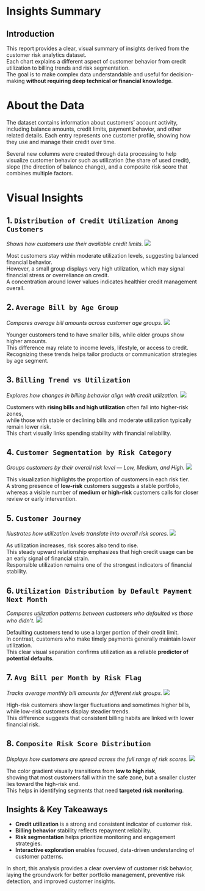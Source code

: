 # Insights Summary

## Introduction
This report provides a clear, visual summary of insights derived from the customer risk analytics dataset.  
Each chart explains a different aspect of customer behavior from credit utilization to billing trends and risk segmentation.  
The goal is to make complex data understandable and useful for decision-making **without requiring deep technical or financial knowledge**.

# About the Data

The dataset contains information about customers’ account activity, including balance amounts, credit limits, payment behavior, and other related details.
Each entry represents one customer profile, showing how they use and manage their credit over time.

Several new columns were created through data processing to help visualize customer behavior such as utilization (the share of used credit), slope (the direction of balance change), and a composite risk score that combines multiple factors.

# Visual Insights 

## 1. `Distribution of Credit Utilization Among Customers`
*Shows how customers use their available credit limits.*
![](https://github.com/mayank1ahuja/Cardora/blob/bd9a7006f880bd546eb04ece9c9379f2979fc1c6/assets/risk%20analytics%20plots/Distribution%20of%20Credit%20Utilization%20Among%20Customers.png)

Most customers stay within moderate utilization levels, suggesting balanced financial behavior.  
However, a small group displays very high utilization, which may signal financial stress or overreliance on credit.  
A concentration around lower values indicates healthier credit management overall.

## 2. `Average Bill by Age Group`
*Compares average bill amounts across customer age groups.*
![](https://github.com/mayank1ahuja/Cardora/blob/bd9a7006f880bd546eb04ece9c9379f2979fc1c6/assets/risk%20analytics%20plots/Average%20Bill%20by%20Age%20Group.png)

Younger customers tend to have smaller bills, while older groups show higher amounts.  
This difference may relate to income levels, lifestyle, or access to credit.  
Recognizing these trends helps tailor products or communication strategies by age segment.

## 3. `Billing Trend vs Utilization`
*Explores how changes in billing behavior align with credit utilization.*
![](https://github.com/mayank1ahuja/Cardora/blob/bd9a7006f880bd546eb04ece9c9379f2979fc1c6/assets/risk%20analytics%20plots/Billing%20Trend%20vs%20Utilization.png)

Customers with **rising bills and high utilization** often fall into higher-risk zones,  
while those with stable or declining bills and moderate utilization typically remain lower risk.  
This chart visually links spending stability with financial reliability.

## 4. `Customer Segmentation by Risk Category`
*Groups customers by their overall risk level — Low, Medium, and High.*
![](https://github.com/mayank1ahuja/Cardora/blob/bd9a7006f880bd546eb04ece9c9379f2979fc1c6/assets/risk%20analytics%20plots/Customer%20Customer%20Segmentation%20by%20Risk%20Category.png)

This visualization highlights the proportion of customers in each risk tier.  
A strong presence of **low-risk** customers suggests a stable portfolio,  
whereas a visible number of **medium or high-risk** customers calls for closer review or early intervention.

## 5. `Customer Journey`
*Illustrates how utilization levels translate into overall risk scores.*
![](https://github.com/mayank1ahuja/Cardora/blob/bd9a7006f880bd546eb04ece9c9379f2979fc1c6/assets/risk%20analytics%20plots/Customer%20Journey.png)

As utilization increases, risk scores also tend to rise.  
This steady upward relationship emphasizes that high credit usage can be an early signal of financial strain.  
Responsible utilization remains one of the strongest indicators of financial stability.

## 6. `Utilization Distribution by Default Payment Next Month`
*Compares utilization patterns between customers who defaulted vs those who didn’t.*
![](https://github.com/mayank1ahuja/Cardora/blob/bd9a7006f880bd546eb04ece9c9379f2979fc1c6/assets/risk%20analytics%20plots/Utilization%20Distribution.png)

Defaulting customers tend to use a larger portion of their credit limit.  
In contrast, customers who make timely payments generally maintain lower utilization.  
This clear visual separation confirms utilization as a reliable **predictor of potential defaults**.

## 7. `Avg Bill per Month by Risk Flag`
*Tracks average monthly bill amounts for different risk groups.*
![](https://github.com/mayank1ahuja/Cardora/blob/bd9a7006f880bd546eb04ece9c9379f2979fc1c6/assets/risk%20analytics%20plots/Avg%20Bill%20per%20Month%20by%20Risk%20Flag.png)

High-risk customers show larger fluctuations and sometimes higher bills,  
while low-risk customers display steadier trends.  
This difference suggests that consistent billing habits are linked with lower financial risk.

## 8. `Composite Risk Score Distribution`
*Displays how customers are spread across the full range of risk scores.*
![](https://github.com/mayank1ahuja/Cardora/blob/bd9a7006f880bd546eb04ece9c9379f2979fc1c6/assets/risk%20analytics%20plots/Composite%20Risk%20Score%20Distribution.png)

The color gradient visually transitions from **low to high risk**,  
showing that most customers fall within the safe zone, but a smaller cluster lies toward the high-risk end.  
This helps in identifying segments that need **targeted risk monitoring**.

## Insights & Key Takeaways
- **Credit utilization** is a strong and consistent indicator of customer risk.  
- **Billing behavior** stability reflects repayment reliability.  
- **Risk segmentation** helps prioritize monitoring and engagement strategies.  
- **Interactive exploration** enables focused, data-driven understanding of customer patterns.

In short, this analysis provides a clear overview of customer risk behavior,
laying the groundwork for better portfolio management, preventive risk detection, and improved customer insights.


